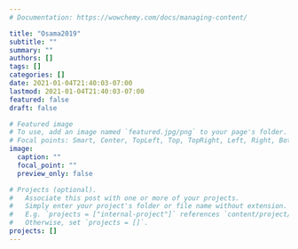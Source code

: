 ```yaml
---
# Documentation: https://wowchemy.com/docs/managing-content/

title: "Osama2019"
subtitle: ""
summary: ""
authors: []
tags: []
categories: []
date: 2021-01-04T21:40:03-07:00
lastmod: 2021-01-04T21:40:03-07:00
featured: false
draft: false

# Featured image
# To use, add an image named `featured.jpg/png` to your page's folder.
# Focal points: Smart, Center, TopLeft, Top, TopRight, Left, Right, BottomLeft, Bottom, BottomRight.
image:
  caption: ""
  focal_point: ""
  preview_only: false

# Projects (optional).
#   Associate this post with one or more of your projects.
#   Simply enter your project's folder or file name without extension.
#   E.g. `projects = ["internal-project"]` references `content/project/deep-learning/index.md`.
#   Otherwise, set `projects = []`.
projects: []
---
```


